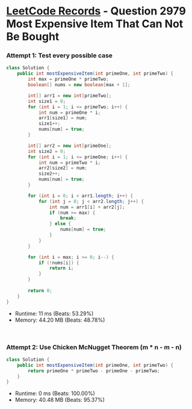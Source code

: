 # [LeetCode Records](../../README.md) - Question 2979 Most Expensive Item That Can Not Be Bought

### Attempt 1: Test every possible case
```java
class Solution {
    public int mostExpensiveItem(int primeOne, int primeTwo) {
        int max = primeOne * primeTwo;
        boolean[] nums = new boolean[max + 1];

        int[] arr1 = new int[primeTwo];
        int size1 = 0;
        for (int i = 1; i <= primeTwo; i++) {
            int num = primeOne * i;
            arr1[size1] = num;
            size1++;
            nums[num] = true;
        }

        int[] arr2 = new int[primeOne];
        int size2 = 0;
        for (int i = 1; i <= primeOne; i++) {
            int num = primeTwo * i;
            arr2[size2] = num;
            size2++;
            nums[num] = true;
        }

        for (int i = 0; i < arr1.length; i++) {
            for (int j = 0; j < arr2.length; j++) {
                int num = arr1[i] + arr2[j];
                if (num >= max) {
                    break;
                } else {
                    nums[num] = true;
                }
            }
        }

        for (int i = max; i >= 0; i--) {
            if (!nums[i]) {
                return i;
            }
        }
        
        return 0;
    }
}
```
- Runtime: 11 ms (Beats: 53.29%)
- Memory: 44.20 MB (Beats: 48.78%)

<br>

### Attempt 2: Use Chicken McNugget Theorem (m * n - m - n)
```java
class Solution {
    public int mostExpensiveItem(int primeOne, int primeTwo) {
        return primeOne * primeTwo - primeOne - primeTwo;
    }
}
```
- Runtime: 0 ms (Beats: 100.00%)
- Memory: 40.48 MB (Beats: 95.37%)

<br>
